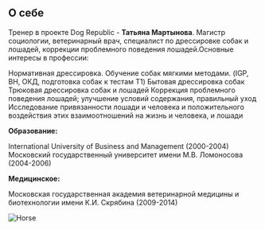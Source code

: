 ## О себе
Тренер в проекте Dog Republic - **Татьяна Мартынова**. Магистр социологии, ветеринарный врач, специалист по дрессировке собак и лошадей, коррекции проблемного поведения лошадей.Основные интересы в профессии:

Нормативная дрессировка. Обучение собак мягкими методами. (IGP, BH, ОКД, подготовка собак к тестам T1)
Бытовая дрессировка собак
Трюковая дрессировка собак и лошадей
Коррекция проблемного поведения лошадей; улучшение условий содержания, правильный уход
Исследование привязанности лошади и человека и положительного воздействия этих взаимоотношений на жизнь и человека, и лошади

**Образование:**

International University of Business and Management (2000-2004)
Московский государственный университет имени М.В. Ломоносова (2004-2006)

**Медицинское:**

Московская государственная академия ветеринарной медицины и биотехнологии имени К.И. Скрябина (2009-2014)

<picture>
  <img alt="Horse" src="https://drive.google.com/file/d/1VdUoKO6_ebdURkqKo3_jR86tOvzni0JM/view?usp=share_link">
</picture>
